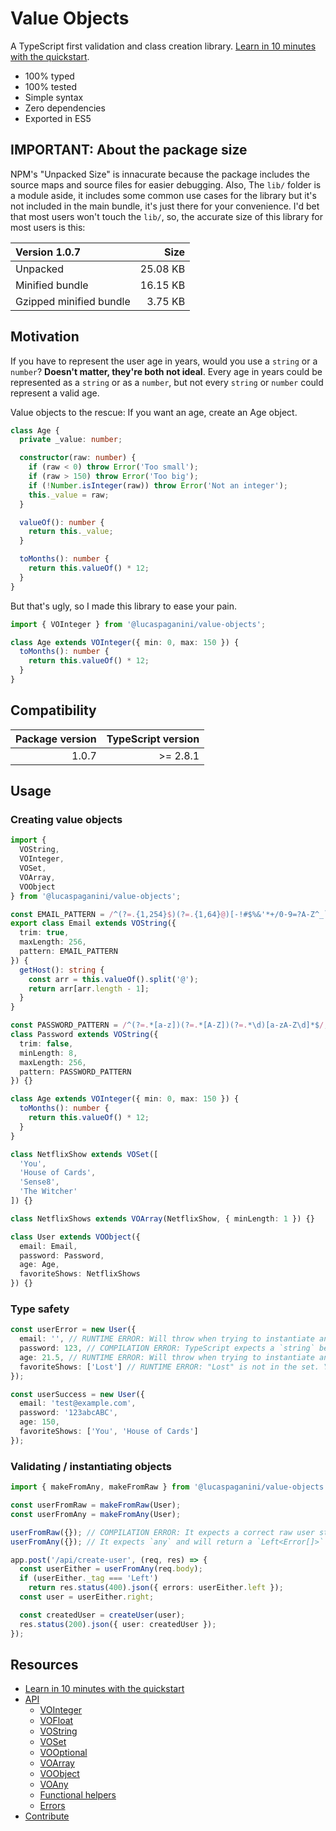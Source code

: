 # Value Objects

A TypeScript first validation and class creation library. [Learn in 10 minutes with the quickstart](docs/quickstart.md).

- 100% typed
- 100% tested
- Simple syntax
- Zero dependencies
- Exported in ES5

## IMPORTANT: About the package size

NPM's "Unpacked Size" is innacurate because the package includes the source maps and source files for easier debugging. Also, The `lib/` folder is a module aside, it includes some common use cases for the library but it's not included in the main bundle, it's just there for your convenience. I'd bet that most users won't touch the `lib/`, so, the accurate size of this library for most users is this:

| Version 1.0.7           |     Size |
| :---------------------- | -------: |
| Unpacked                | 25.08 KB |
| Minified bundle         | 16.15 KB |
| Gzipped minified bundle |  3.75 KB |

## Motivation

If you have to represent the user age in years, would you use a `string` or a `number`? **Doesn't matter, they're both not ideal**. Every age in years could be represented as a `string` or as a `number`, but not every `string` or `number` could represent a valid age.

Value objects to the rescue: If you want an age, create an Age object.

```typescript
class Age {
  private _value: number;

  constructor(raw: number) {
    if (raw < 0) throw Error('Too small');
    if (raw > 150) throw Error('Too big');
    if (!Number.isInteger(raw)) throw Error('Not an integer');
    this._value = raw;
  }

  valueOf(): number {
    return this._value;
  }

  toMonths(): number {
    return this.valueOf() * 12;
  }
}
```

But that's ugly, so I made this library to ease your pain.

```typescript
import { VOInteger } from '@lucaspaganini/value-objects';

class Age extends VOInteger({ min: 0, max: 150 }) {
  toMonths(): number {
    return this.valueOf() * 12;
  }
}
```

## Compatibility

| Package version | TypeScript version |
| --------------: | -----------------: |
|           1.0.7 |           >= 2.8.1 |

## Usage

### Creating value objects

```typescript
import {
  VOString,
  VOInteger,
  VOSet,
  VOArray,
  VOObject
} from '@lucaspaganini/value-objects';

const EMAIL_PATTERN = /^(?=.{1,254}$)(?=.{1,64}@)[-!#$%&'*+/0-9=?A-Z^_`a-z{|}~]+(\.[-!#$%&'*+/0-9=?A-Z^_`a-z{|}~]+)*@[A-Za-z0-9]([A-Za-z0-9-]{0,61}[A-Za-z0-9])?(\.[A-Za-z0-9]([A-Za-z0-9-]{0,61}[A-Za-z0-9])?)*$/;
export class Email extends VOString({
  trim: true,
  maxLength: 256,
  pattern: EMAIL_PATTERN
}) {
  getHost(): string {
    const arr = this.valueOf().split('@');
    return arr[arr.length - 1];
  }
}

const PASSWORD_PATTERN = /^(?=.*[a-z])(?=.*[A-Z])(?=.*\d)[a-zA-Z\d]*$/; // One lowercase, one uppercase, one number
class Password extends VOString({
  trim: false,
  minLength: 8,
  maxLength: 256,
  pattern: PASSWORD_PATTERN
}) {}

class Age extends VOInteger({ min: 0, max: 150 }) {
  toMonths(): number {
    return this.valueOf() * 12;
  }
}

class NetflixShow extends VOSet([
  'You',
  'House of Cards',
  'Sense8',
  'The Witcher'
]) {}

class NetflixShows extends VOArray(NetflixShow, { minLength: 1 }) {}

class User extends VOObject({
  email: Email,
  password: Password,
  age: Age,
  favoriteShows: NetflixShows
}) {}
```

### Type safety

```typescript
const userError = new User({
  email: '', // RUNTIME ERROR: Will throw when trying to instantiate an Email with an empty string, but it's still a `string` so it's type is correct
  password: 123, // COMPILATION ERROR: TypeScript expects a `string` because that's what the Password constructor expects
  age: 21.5, // RUNTIME ERROR: Will throw when trying to instantiate an Age with a non integer number. If you want a float, you can extend `VOFloat()`
  favoriteShows: ['Lost'] // RUNTIME ERROR: "Lost" is not in the set. You might think it shouldn't accept any string, but it's a design decision (see VOSet in the docs)
});

const userSuccess = new User({
  email: 'test@example.com',
  password: '123abcABC',
  age: 150,
  favoriteShows: ['You', 'House of Cards']
});
```

### Validating / instantiating objects

```typescript
import { makeFromAny, makeFromRaw } from '@lucaspaganini/value-objects';

const userFromRaw = makeFromRaw(User);
const userFromAny = makeFromAny(User);

userFromRaw({}); // COMPILATION ERROR: It expects a correct raw user structure
userFromAny({}); // It expects `any` and will return a `Left<Error[]>`

app.post('/api/create-user', (req, res) => {
  const userEither = userFromAny(req.body);
  if (userEither._tag === 'Left')
    return res.status(400).json({ errors: userEither.left });
  const user = userEither.right;

  const createdUser = createUser(user);
  res.status(200).json({ user: createdUser });
});
```

## Resources

- [Learn in 10 minutes with the quickstart](docs/quickstart.md)
- [API](docs/api.md)
  - [VOInteger](docs/api.md#vointeger)
  - [VOFloat](docs/api.md#vofloat)
  - [VOString](docs/api.md#vostring)
  - [VOSet](docs/api.md#voset)
  - [VOOptional](docs/api.md#vooptional)
  - [VOArray](docs/api.md#voarray)
  - [VOObject](docs/api.md#voobject)
  - [VOAny](docs/api.md#voany)
  - [Functional helpers](docs/api.md#functional-helpers)
  - [Errors](docs/api.md#errors)
- [Contribute](docs/contributing.md)

